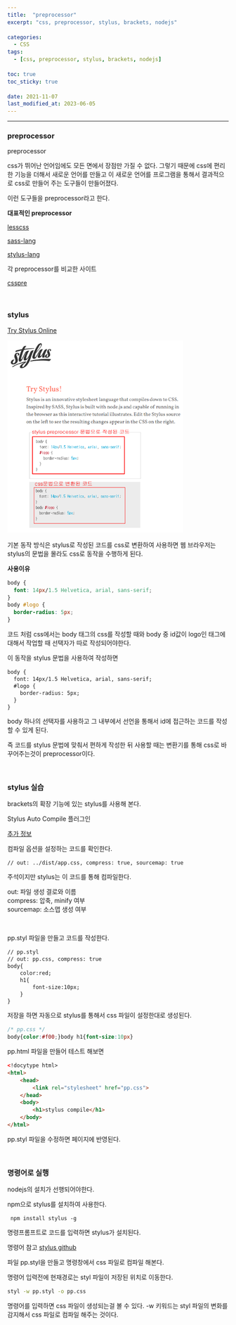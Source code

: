 ```yaml
---
title:  "preprocessor"
excerpt: "css, preprocessor, stylus, brackets, nodejs"

categories:
  - CSS
tags:
  - [css, preprocessor, stylus, brackets, nodejs]

toc: true
toc_sticky: true
 
date: 2021-11-07 
last_modified_at: 2023-06-05
---  
```


***

### preprocessor  

preprocessor

css가 뛰어난 언어임에도 모든 면에서 장점만 가질 수 없다. 그렇기 때문에 css에 편리한 기능을 더해서 새로운 언어를 만들고 이 새로운 언어를 프로그램을 통해서 결과적으로 css로 만들어 주는 도구들이 만들어졌다.  

이런 도구들을 preprocessor라고 한다.  

**대표적인 preprocessor**  

<a href="http://ww12.less2css.org/">lesscss</a>  

<a href="https://sass-lang.com/">sass-lang</a>  

<a href="https://stylus-lang.com/">stylus-lang</a>  

각 preprocessor를 비교한 사이트  

<a href="https://csspre.com/compile/">csspre</a>  

<br>

### stylus

<a href="https://stylus-lang.com/try.html#?code=body%20%7B%0A%20%20font%3A%2014px%2F1.5%20Helvetica%2C%20arial%2C%20sans-serif%3B%0A%20%20%23logo%20%7B%0A%20%20%20%20border-radius%3A%205px%3B%0A%20%20%7D%0A%7D">Try Stylus Online</a><br>

<img src="/assets/images/posting/20211107/try_stylus_onlline.png" alt="try_stylus_onlline" width="400"><br>  

기본 동작 방식은 stylus로 작성된 코드를 css로 변환하여 사용하면 웹 브라우저는 stylus의 문법을 몰라도 css로 동작을 수행하게 된다.  

**사용이유**  

```css
body {
  font: 14px/1.5 Helvetica, arial, sans-serif;
}
body #logo {
  border-radius: 5px;
}
```

코드 처럼 css에서는 body 태그의 css를 작성할 때와 body 중 id값이 logo인 태그에 대해서 작업할 때 선택자가 따로 작성되어야한다.  

이 동작을 stylus 문법을 사용하여 작성하면  

```stylus
body {
  font: 14px/1.5 Helvetica, arial, sans-serif;
  #logo {
    border-radius: 5px;
  }
}
```

body 하나의 선택자를 사용하고 그 내부에서 선언을 통해서 id에 접근하는 코드를 작성할 수 있게 된다. 

즉 코드를 stylus 문법에 맞춰서 편하게 작성한 뒤 사용할 때는 변환기를 통해 css로 바꾸어주는것이 preprocessor이다.   

<br>

### stylus 실습

brackets의 확장 기능에 있는 stylus를 사용해 본다.  

Stylus Auto Compile 플러그인  

<a href="https://github.com/phoenix3008/stylus-autocompile">추가 정보</a><br>  

컴파일 옵션을 설정하는 코드를 확인한다.  

```
// out: ../dist/app.css, compress: true, sourcemap: true
```

주석이지만 stylus는 이 코드를 통해 컴파일한다.  

out: 파일 생성 결로와 이름  
compress: 압축, minify 여부  
sourcemap: 소스맵 생성 여부  

<br>

pp.styl 파일을 만들고 코드를 작성한다.

```stylus
// pp.styl
// out: pp.css, compress: true
body{
    color:red;
    h1{
        font-size:10px;   
    }
}
```

저장을 하면 자동으로 stylus를 통해서 css 파일이 설정한대로 생성된다.  

```css
/* pp.css */
body{color:#f00;}body h1{font-size:10px}
```

pp.html 파일을 만들어 테스트 해보면  

```html
<!docytype html>
<html>
    <head>
        <link rel="stylesheet" href="pp.css">
    </head>
    <body>
        <h1>stylus compile</h1>
    </body>
</html>
```

pp.styl 파일을 수정하면 페이지에 반영된다.   

<br>

### 명령어로 실행  

nodejs의 설치가 선행되어야한다.  

npm으로 stylus를 설치하여 사용한다.  

```
 npm install stylus -g
```

명령프롬프트로 코드를 입력하면 stylus가 설치된다.  

명령어 참고 <a href="https://github.com/stylus/stylus">stylus github</a>  

파일 pp.styl을 만들고 명령창에서 css 파일로 컴파일 해본다.  

명령어 입력전에 현재경로는 styl 파일이 저장된 위치로 이동한다.  

```cmd
styl -w pp.styl -o pp.css
```

명령어를 입력하면 css 파일이 생성되는걸 볼 수 있다.  -w 키워드는 styl 파일의 변화를 감지해서 css 파일로 컴파일 해주는 것이다.  
